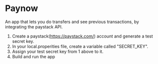 # Paynow
An app that lets you do transfers and see previous transactions, by integrating the paystack API.

1. Create a paystack(https://paystack.com/) account and generate a test secret key.
2. In your local.properities file, create a variable called "SECRET_KEY".
3. Assign your test secret key from 1 above to it.
4. Build and run the app
